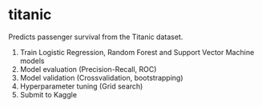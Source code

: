 # titanic

Predicts passenger survival from the Titanic dataset. 

1. Train Logistic Regression, Random Forest and Support Vector Machine models
2. Model evaluation (Precision-Recall, ROC)
3. Model validation (Crossvalidation, bootstrapping)
4. Hyperparameter tuning (Grid search)
5. Submit to Kaggle
